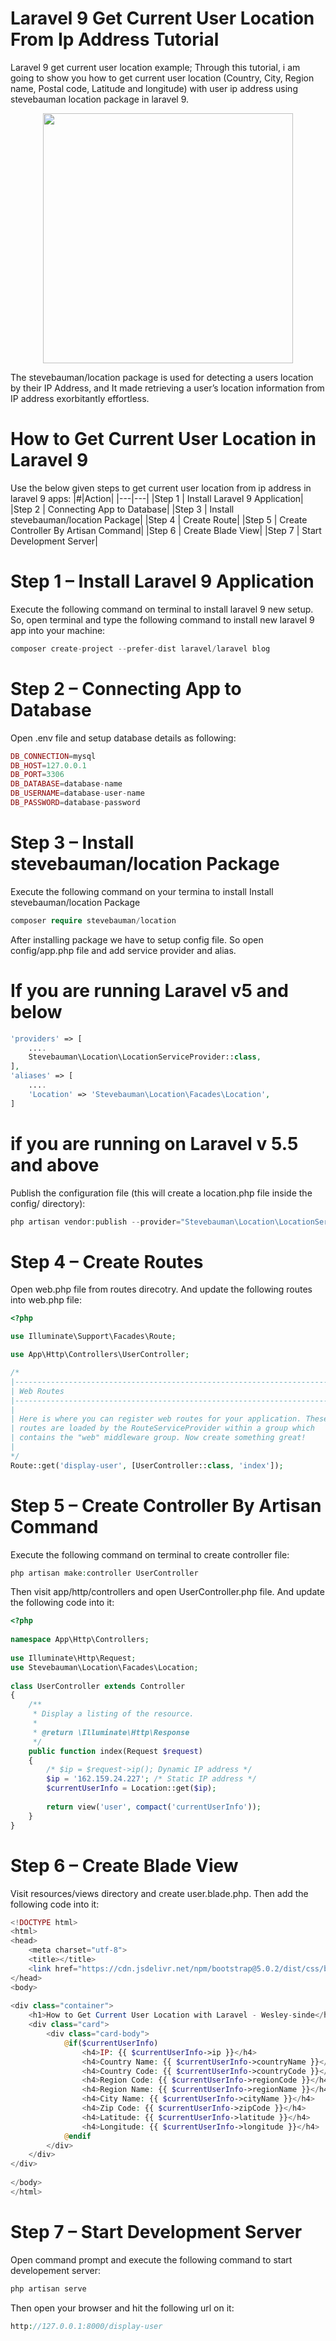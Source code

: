 

# Laravel 9 Get Current User Location From Ip Address Tutorial
Laravel 9 get current user location example; Through this tutorial, i am going to show you how to get current user location (Country, City, Region name, Postal code, Latitude and longitude) with user ip address using stevebauman location package in laravel 9.
<p align="center"><a href="https://wesley.io.ke" target="_blank"><img src="https://laratutorials.com/wp-content/uploads/2022/02/Laravel-9-Get-Current-User-Location-From-Ip-Address-1024x499.jpg" width="400"></a></p>

The stevebauman/location package is used for detecting a users location by their IP Address, and It made retrieving a user’s location information from IP address exorbitantly effortless.

# How to Get Current User Location in Laravel 9
Use the below given steps to get current user location from ip address in laravel 9 apps:
|#|Action|
|---|---|
|Step 1 | Install Laravel 9 Application|
|Step 2 | Connecting App to Database|
|Step 3 | Install stevebauman/location Package|
|Step 4 | Create Route|
|Step 5 | Create Controller By Artisan Command|
|Step 6 | Create Blade View|
|Step 7 | Start Development Server|

# Step 1 – Install Laravel 9 Application
Execute the following command on terminal to install laravel 9 new setup. So, open terminal and type the following command to install new laravel 9 app into your machine:

```PHP
composer create-project --prefer-dist laravel/laravel blog
```
# Step 2 – Connecting App to Database
Open .env file and setup database details as following:
```PHP
DB_CONNECTION=mysql
DB_HOST=127.0.0.1
DB_PORT=3306
DB_DATABASE=database-name
DB_USERNAME=database-user-name
DB_PASSWORD=database-password
```
# Step 3 – Install stevebauman/location Package
Execute the following command on your termina to install Install stevebauman/location Package
```php
composer require stevebauman/location
```
After installing package we have to setup config file. So open config/app.php file and add service provider and alias.
# If you are running Laravel v5 and below
```php
'providers' => [
    ....
    Stevebauman\Location\LocationServiceProvider::class,
],
'aliases' => [
    ....
    'Location' => 'Stevebauman\Location\Facades\Location',
]
```
# if you are running on Laravel v 5.5 and above
Publish the configuration file (this will create a location.php file inside the config/ directory):
```php
php artisan vendor:publish --provider="Stevebauman\Location\LocationServiceProvider"
```
# Step 4 – Create Routes
Open web.php file from routes direcotry. And update the following routes into web.php file:

  ```php
<?php
  
use Illuminate\Support\Facades\Route;
  
use App\Http\Controllers\UserController;
  
/*
|--------------------------------------------------------------------------
| Web Routes
|--------------------------------------------------------------------------
|
| Here is where you can register web routes for your application. These
| routes are loaded by the RouteServiceProvider within a group which
| contains the "web" middleware group. Now create something great!
|
*/
Route::get('display-user', [UserController::class, 'index']);
```
# Step 5 – Create Controller By Artisan Command
Execute the following command on terminal to create controller file:
```php
php artisan make:controller UserController
```
Then visit app/http/controllers and open UserController.php file. And update the following code into it:

```php
<?php
  
namespace App\Http\Controllers;
  
use Illuminate\Http\Request;
use Stevebauman\Location\Facades\Location;
  
class UserController extends Controller
{
    /**
     * Display a listing of the resource.
     *
     * @return \Illuminate\Http\Response
     */
    public function index(Request $request)
    {
        /* $ip = $request->ip(); Dynamic IP address */
        $ip = '162.159.24.227'; /* Static IP address */
        $currentUserInfo = Location::get($ip);
          
        return view('user', compact('currentUserInfo'));
    }
}
```
# Step 6 – Create Blade View
Visit resources/views directory and create user.blade.php. Then add the following code into it:
```php
<!DOCTYPE html>
<html>
<head>
    <meta charset="utf-8">
    <title></title>
    <link href="https://cdn.jsdelivr.net/npm/bootstrap@5.0.2/dist/css/bootstrap.min.css" rel="stylesheet">
</head>
<body>
  
<div class="container">
    <h1>How to Get Current User Location with Laravel - Wesley-sinde</h1>
    <div class="card">
        <div class="card-body">
            @if($currentUserInfo)
                <h4>IP: {{ $currentUserInfo->ip }}</h4>
                <h4>Country Name: {{ $currentUserInfo->countryName }}</h4>
                <h4>Country Code: {{ $currentUserInfo->countryCode }}</h4>
                <h4>Region Code: {{ $currentUserInfo->regionCode }}</h4>
                <h4>Region Name: {{ $currentUserInfo->regionName }}</h4>
                <h4>City Name: {{ $currentUserInfo->cityName }}</h4>
                <h4>Zip Code: {{ $currentUserInfo->zipCode }}</h4>
                <h4>Latitude: {{ $currentUserInfo->latitude }}</h4>
                <h4>Longitude: {{ $currentUserInfo->longitude }}</h4>
            @endif
        </div>
    </div>
</div>
  
</body>
</html>
```
# Step 7 – Start Development Server
Open command prompt and execute the following command to start developement server:
```php
php artisan serve
```
Then open your browser and hit the following url on it:
```php
http://127.0.0.1:8000/display-user
```
